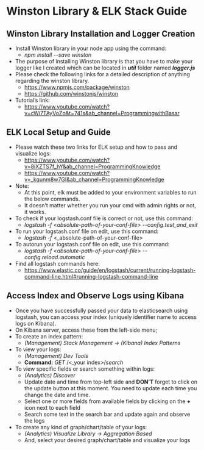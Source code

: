 # Winston Library & ELK Stack Guide

## Winston Library Installation and Logger Creation
* Install Winston library in your node app using the command:
  * _npm install --save winston_
* The purpose of installing Winston library is that you have to make your logger like I created which can be located in ___util___ folder named ___logger.js___
* Please check the following links for a detailed description of anything regarding the winston library.
  * https://www.npmjs.com/package/winston
  * https://github.com/winstonjs/winston
* Tutorial’s link:
  * https://www.youtube.com/watch?v=cWi7TAyVoZo&t=741s&ab_channel=ProgrammingwithBasar 

## ELK Local Setup and Guide
* Please watch these two links for ELK setup and how to pass and visualize logs:
  * https://www.youtube.com/watch?v=8iXZTS7f_hY&ab_channel=ProgrammingKnowledge
  * https://www.youtube.com/watch?v=_kqunm8w7GI&ab_channel=ProgrammingKnowledge
* Note:
  * At this point, elk must be added to your environment variables to run the below commands.
  * It doesn’t matter whether you run your cmd with admin rights or not, it works.
* To check if your logstash.conf file is correct or not, use this command:
  * _logstash -f_ <_absolute-path-of-your-conf-file> --config.test_and_exit_
* To run your logstash.conf file on edit, use this command:
  * _logstash -f_ <_absolute-path-of-your-conf-file>
* To autorun your logstash.conf file on edit, use this command:
  * _logstash -f_ <_absolute-path-of-your-conf-file> --config.reload.automatic_
* Find all logstash commands here:
  * https://www.elastic.co/guide/en/logstash/current/running-logstash-command-line.html#running-logstash-command-line

## Access Index and Observe Logs using Kibana
* Once you have successfully passed your data to elasticsearch using logstash, you can access your index (uniquely identifier name to access logs on Kibana).
* On Kibana server, access these from the left-side menu;
* To create an index pattern:
  * _(Management) Stack Management &#8594; (Kibana) Index Patterns_
* To view your logs:
  * _(Management) Dev Tools_
  * __Command:__ _GET_ /<_your index>/_search_
* To view specific fields or search something within logs:
  * _(Analytics) Discover_
  * Update date and time from top-left side and __DON’T__ forget to click on the update button at this moment. You need to update each time you change the date and time.
  * Select one or more fields from available fields by clicking on the __+__ icon next to each field
  * Search some text in the search bar and update again and observe the logs
* To create any kind of graph/chart/table of your logs:
  * _(Analytics) Visualize Library &#8594; Aggregation Based_
  * And, select your desired graph/chart/table and visualize your logs
 
